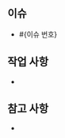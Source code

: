 ## 이슈

- #{이슈 번호}

## 작업 사항

- <!-- 작업한 내용을 적어주세요. -->

## 참고 사항

- <!-- 공유할 내용, 스크린샷 등을 넣어 주세요. -->

